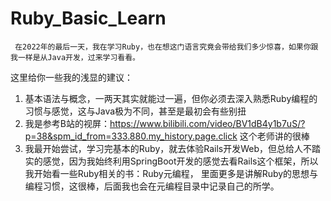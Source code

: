 # Ruby_Basic_Learn
     在2022年的最后一天，我在学习Ruby，也在想这门语言究竟会带给我们多少惊喜，如果你跟我一样是从Java开发，过来学习看看。
这里给你一些我的浅显的建议：
1. 基本语法与概念，一两天其实就能过一遍，但你必须去深入熟悉Ruby编程的习惯与感觉，这与Java极为不同，甚至是最初会有些别扭
2. 我是参考B站的视屏：https://www.bilibili.com/video/BV1dB4y1b7uS/?p=38&spm_id_from=333.880.my_history.page.click 这个老师讲的很棒
3. 我最开始尝试，学习完基本的Ruby，就去体验Rails开发Web，但总给人不踏实的感觉，因为我始终利用SpringBoot开发的感觉去看Rails这个框架，所以我开始看一些Ruby相关的书：Ruby元编程，
里面更多是讲解Ruby的思想与编程习惯，这很棒，后面我也会在元编程目录中记录自己的所学。





